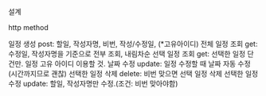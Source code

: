 설계

http method

일정 생성 post: 할일, 작성자명, 비번, 작성/수정일, (*고유아이디)
전체 일정 조회 get: 수정일, 작성자명을 기준으로 전부 조회, 내림차순
선택 일정 조회 get: 선택한 일정 단건만. 일정 고유 아이디 이용할 것.
날짜 수정 update: 일정 수정할 때 날짜 자동 수정(시간까지므로 괜찮)
선택한 일정 삭제 delete: 비번 맞으면 선택 일정 삭제
선택한 일정 수정 update: 할일, 작성자명만 수정.(조건: 비번 맞아야함)
